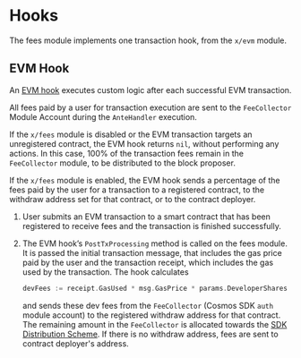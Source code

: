 <!--
order: 5
-->

# Hooks

The fees module implements one transaction hook, from the `x/evm` module.

## EVM Hook

An [EVM hook](https://fortress.dev/modules/evm/06_hooks.html) executes custom logic after each successful EVM transaction.

All fees paid by a user for transaction execution are sent to the `FeeCollector` Module Account during the `AnteHandler` execution.

If the `x/fees` module is disabled or the EVM transaction targets an unregistered contract, the EVM hook returns `nil`, without performing any actions. In this case, 100% of the transaction fees remain in the `FeeCollector` module, to be distributed to the block proposer.

If the `x/fees` module is enabled, the EVM hook sends a percentage of the fees paid by the user for a transaction to a registered contract, to the withdraw address set for that contract, or to the contract deployer.

1. User submits an EVM transaction to a smart contract that has been registered to receive fees and the transaction is finished successfully.
2. The EVM hook’s `PostTxProcessing` method is called on the fees module. It is passed the initial transaction message, that includes the gas price paid by the user and the transaction receipt, which includes the gas used by the transaction. The hook calculates

    ```go
    devFees := receipt.GasUsed * msg.GasPrice * params.DeveloperShares
    ```

    and sends these dev fees from the `FeeCollector` (Cosmos SDK `auth` module account) to the registered withdraw address for that contract. The remaining amount in the `FeeCollector` is allocated towards the [SDK  Distribution Scheme](https://docs.cosmos.network/main/modules/distribution/03_begin_block.html#the-distribution-scheme). If there is no withdraw address, fees are sent to contract deployer's address.
